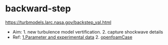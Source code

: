 # backward-step
https://turbmodels.larc.nasa.gov/backstep_val.html

- Aim: 1. new turbulence model vertification. 2. capture shockwave details
- Ref: [1.Parameter and experimental data](https://turbmodels.larc.nasa.gov/backstep_val.html) 2. [openfoamCase](https://develop.openfoam.com/Development/openfoam/-/tree/master/tutorials/incompressible/simpleFoam/backwardFacingStep2D)
